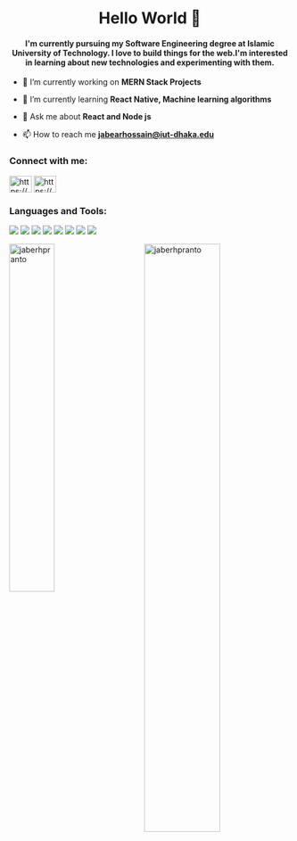 <h1 align="center">Hello World 👋</h1>
<h4 align="center">I'm currently pursuing my Software Engineering degree at Islamic University of Technology. I love to build things for the web.I'm interested in learning about new technologies and experimenting with them.</h3>


- 🔭 I’m currently working on **MERN Stack Projects**

- 🌱 I’m currently learning **React Native, Machine learning algorithms**

- 💬 Ask me about **React and Node js**

- 📫 How to reach me **jabearhossain@iut-dhaka.edu**

<h3 align="left">Connect with me:</h3>
<p align="left">
<a href="https://www.facebook.com/jh.pranto/" target="blank"><img align="center" src="https://raw.githubusercontent.com/rahuldkjain/github-profile-readme-generator/master/src/images/icons/Social/facebook.svg" alt="https://www.facebook.com/jh.pranto/" height="30" width="40" /></a>
<a href="https://www.linkedin.com/in/jaber-hossain-pranto-ab3728190/" target="blank"><img align="center" src="https://raw.githubusercontent.com/rahuldkjain/github-profile-readme-generator/master/src/images/icons/Social/linked-in-alt.svg" alt="https://www.linkedin.com/in/jaber-hossain-pranto-ab3728190/" height="30" width="40" /></a>
</p>

<h3 align="left">Languages and Tools:</h3>
<p align="left"> 
<img src="https://img.shields.io/badge/JavaScript-323330?style=for-the-badge&logo=javascript&logoColor=F7DF1E" />  <img src="https://img.shields.io/badge/Java-ED8B00?style=for-the-badge&logo=java&logoColor=white" /> <img src="https://img.shields.io/badge/React-20232A?style=for-the-badge&logo=react&logoColor=61DAFB" /> <img src="https://img.shields.io/badge/Node.js-339933?style=for-the-badge&logo=nodedotjs&logoColor=white" />  <img src="https://img.shields.io/badge/Express.js-000000?style=for-the-badge&logo=express&logoColor=white" /> <img src="https://img.shields.io/badge/MongoDB-4EA94B?style=for-the-badge&logo=mongodb&logoColor=white" />  <img src="https://img.shields.io/badge/React_Native-20232A?style=for-the-badge&logo=react&logoColor=61DAFB" />  <img src="https://img.shields.io/badge/firebase-ffca28?style=for-the-badge&logo=firebase&logoColor=black" />

<p><img align="left" width="40%" src="https://github-readme-stats.vercel.app/api/top-langs?username=jaberhpranto&theme=onedark&show_icons=true&locale=en&layout=compact" alt="jaberhpranto" /></p>
<p>&nbsp;<img align="right" width="52%" src="https://github-readme-stats.vercel.app/api?username=jaberhpranto&theme=onedark&show_icons=true&locale=en" alt="jaberhpranto" /></p>
<br /><br /><br /><br /><br /><br /><br />

